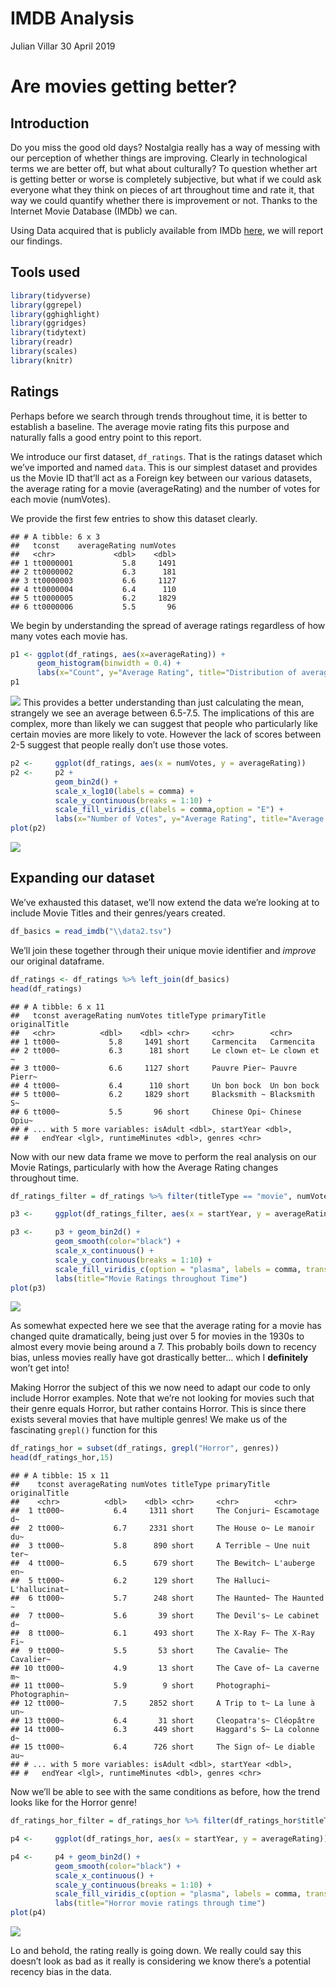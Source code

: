IMDB Analysis
================
Julian Villar
30 April 2019

# Are movies getting better?

## Introduction

Do you miss the good old days? Nostalgia really has a way of messing
with our perception of whether things are improving. Clearly in
technological terms we are better off, but what about culturally? To
question whether art is getting better or worse is completely
subjective, but what if we could ask everyone what they think on pieces
of art throughout time and rate it, that way we could quantify whether
there is improvement or not. Thanks to the Internet Movie Database
(IMDb) we can.

Using Data acquired that is publicly available from IMDb
[here](https://datasets.imdbws.com/), we will report our findings.

## Tools used

``` r
library(tidyverse)
library(ggrepel) 
library(gghighlight)
library(ggridges)
library(tidytext)
library(readr)
library(scales)
library(knitr)
```

## Ratings

Perhaps before we search through trends throughout time, it is better to
establish a baseline. The average movie rating fits this purpose and
naturally falls a good entry point to this report.

We introduce our first dataset, `df_ratings`. That is the ratings
dataset which we’ve imported and named `data`. This is our simplest
dataset and provides us the Movie ID that’ll act as a Foreign key
between our various datasets, the average rating for a movie
(averageRating) and the number of votes for each movie (numVotes).

We provide the first few entries to show this dataset clearly.

    ## # A tibble: 6 x 3
    ##   tconst    averageRating numVotes
    ##   <chr>             <dbl>    <dbl>
    ## 1 tt0000001           5.8     1491
    ## 2 tt0000002           6.3      181
    ## 3 tt0000003           6.6     1127
    ## 4 tt0000004           6.4      110
    ## 5 tt0000005           6.2     1829
    ## 6 tt0000006           5.5       96

We begin by understanding the spread of average ratings regardless of
how many votes each movie has.

``` r
p1 <- ggplot(df_ratings, aes(x=averageRating)) + 
      geom_histogram(binwidth = 0.4) + 
      labs(x="Count", y="Average Rating", title="Distribution of average rating for all movies")
p1
```

![](IMBd_analysis_files/figure-gfm/unnamed-chunk-3-1.png)<!-- --> This
provides a better understanding than just calculating the mean,
strangely we see an average between 6.5-7.5. The implications of this
are complex, more than likely we can suggest that people who
particularly like certain movies are more likely to vote. However the
lack of scores between 2-5 suggest that people really don’t use those
votes.

``` r
p2 <-     ggplot(df_ratings, aes(x = numVotes, y = averageRating))
p2 <-     p2 +
          geom_bin2d() +
          scale_x_log10(labels = comma) +
          scale_y_continuous(breaks = 1:10) +
          scale_fill_viridis_c(labels = comma,option = "E") +
          labs(x="Number of Votes", y="Average Rating", title="Average IMBd rating and how many people vote that way")
plot(p2)
```

![](IMBd_analysis_files/figure-gfm/unnamed-chunk-4-1.png)<!-- -->

## Expanding our dataset

We’ve exhausted this dataset, we’ll now extend the data we’re looking at
to include Movie Titles and their genres/years created.

``` r
df_basics = read_imdb("\\data2.tsv")
```

We’ll join these together through their unique movie identifier and
*improve* our original dataframe.

``` r
df_ratings <- df_ratings %>% left_join(df_basics)
head(df_ratings)
```

    ## # A tibble: 6 x 11
    ##   tconst averageRating numVotes titleType primaryTitle originalTitle
    ##   <chr>          <dbl>    <dbl> <chr>     <chr>        <chr>        
    ## 1 tt000~           5.8     1491 short     Carmencita   Carmencita   
    ## 2 tt000~           6.3      181 short     Le clown et~ Le clown et ~
    ## 3 tt000~           6.6     1127 short     Pauvre Pier~ Pauvre Pierr~
    ## 4 tt000~           6.4      110 short     Un bon bock  Un bon bock  
    ## 5 tt000~           6.2     1829 short     Blacksmith ~ Blacksmith S~
    ## 6 tt000~           5.5       96 short     Chinese Opi~ Chinese Opiu~
    ## # ... with 5 more variables: isAdult <dbl>, startYear <dbl>,
    ## #   endYear <lgl>, runtimeMinutes <dbl>, genres <chr>

Now with our new data frame we move to perform the real analysis on our
Movie Ratings, particularly with how the Average Rating changes
throughout
time.

``` r
df_ratings_filter = df_ratings %>% filter(titleType == "movie", numVotes >= 10) # Cleaning the Data

p3 <-     ggplot(df_ratings_filter, aes(x = startYear, y = averageRating)) 

p3 <-     p3 + geom_bin2d() +
          geom_smooth(color="black") +
          scale_x_continuous() +
          scale_y_continuous(breaks = 1:10) +
          scale_fill_viridis_c(option = "plasma", labels = comma, trans = 'log10') +
          labs(title="Movie Ratings throughout Time")
plot(p3)
```

![](IMBd_analysis_files/figure-gfm/unnamed-chunk-7-1.png)<!-- -->

As somewhat expected here we see that the average rating for a movie has
changed quite dramatically, being just over 5 for movies in the 1930s to
almost every movie being around a 7. This probably boils down to recency
bias, unless movies really have got drastically better… which I
**definitely** won’t get into\!

Making Horror the subject of this we now need to adapt our code to only
include Horror examples. Note that we’re not looking for movies such
that their genre equals Horror, but rather contains Horror. This is
since there exists several movies that have multiple genres\! We make us
of the fascinating `grepl()` function for this

``` r
df_ratings_hor = subset(df_ratings, grepl("Horror", genres))
head(df_ratings_hor,15)
```

    ## # A tibble: 15 x 11
    ##    tconst averageRating numVotes titleType primaryTitle originalTitle
    ##    <chr>          <dbl>    <dbl> <chr>     <chr>        <chr>        
    ##  1 tt000~           6.4     1311 short     The Conjuri~ Escamotage d~
    ##  2 tt000~           6.7     2331 short     The House o~ Le manoir du~
    ##  3 tt000~           5.8      890 short     A Terrible ~ Une nuit ter~
    ##  4 tt000~           6.5      679 short     The Bewitch~ L'auberge en~
    ##  5 tt000~           6.2      129 short     The Halluci~ L'hallucinat~
    ##  6 tt000~           5.7      248 short     The Haunted~ The Haunted ~
    ##  7 tt000~           5.6       39 short     The Devil's~ Le cabinet d~
    ##  8 tt000~           6.1      493 short     The X-Ray F~ The X-Ray Fi~
    ##  9 tt000~           5.5       53 short     The Cavalie~ The Cavalier~
    ## 10 tt000~           4.9       13 short     The Cave of~ La caverne m~
    ## 11 tt000~           5.9        9 short     Photographi~ Photographin~
    ## 12 tt000~           7.5     2852 short     A Trip to t~ La lune à un~
    ## 13 tt000~           6.4       31 short     Cleopatra's~ Cléopâtre    
    ## 14 tt000~           6.3      449 short     Haggard's S~ La colonne d~
    ## 15 tt000~           6.4      726 short     The Sign of~ Le diable au~
    ## # ... with 5 more variables: isAdult <dbl>, startYear <dbl>,
    ## #   endYear <lgl>, runtimeMinutes <dbl>, genres <chr>

Now we’ll be able to see with the same conditions as before, how the
trend looks like for the Horror
genre\!

``` r
df_ratings_hor_filter = df_ratings_hor %>% filter(df_ratings_hor$titleType == "movie", df_ratings_hor$numVotes >= 150) 

p4 <-     ggplot(df_ratings_hor, aes(x = startYear, y = averageRating))

p4 <-     p4 + geom_bin2d() +
          geom_smooth(color="black") +
          scale_x_continuous() +
          scale_y_continuous(breaks = 1:10) +
          scale_fill_viridis_c(option = "plasma", labels = comma, trans = 'log10') + 
          labs(title="Horror movie ratings through time")
plot(p4)
```

![](IMBd_analysis_files/figure-gfm/unnamed-chunk-9-1.png)<!-- -->

Lo and behold, the rating really is going down. We really could say this
doesn’t look as bad as it really is considering we know there’s a
potential recency bias in the data.
